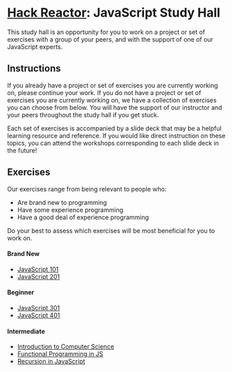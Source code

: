 # [Hack Reactor](https://www.hackreactor.com): JavaScript Study Hall

This study hall is an opportunity for you to work on a project or set of exercises with a group of your peers, and with the support of one of our JavaScript experts.

## Instructions

If you already have a project or set of exercises you are currently working on, please continue your work. If you do not have a project or set of exercises you are currently working on, we have a collection of exercises you can choose from below. You will have the support of our instructor and your peers throughout the study hall if you get stuck.

Each set of exercises is accompanied by a slide deck that may be a helpful learning resource and reference. If you would like direct instruction on these topics, you can attend the workshops corresponding to each slide deck in the future!

## Exercises

Our exercises range from being relevant to people who:
- Are brand new to programming
- Have some experience programming
- Have a good deal of experience programming

Do your best to assess which exercises will be most beneficial for you to work on.

#### Brand New

- [JavaScript 101](http://www.mks.io/js-101)
- [JavaScript 201](http://www.mks.io/js-201)

#### Beginner


- [JavaScript 301](http://www.mks.io/js-301)
- [JavaScript 401](http://www.mks.io/js-401)

#### Intermediate

- [Introduction to Computer Science](http://www.mks.io/intro-cs)
- [Functional Programming in JS](http://www.mks.io/js-fp)
- [Recursion in JavaScript](http://www.mks.io/js-r)

